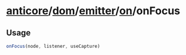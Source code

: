 # [anticore](../../../../../../#reference)/[dom](../../../#reference)/[emitter](../../#reference)/[on](../#reference)/<a name="reference">onFocus</a>

## Usage

```js
onFocus(node, listener, useCapture)
```